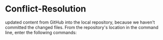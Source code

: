 # Conflict-Resolution

updated content from GitHub into the local repository, because we haven't committed the changed files. From the repository's location in the command line, enter the following commands:

